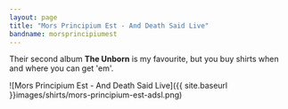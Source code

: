 ```yaml
---
layout: page
title: "Mors Principium Est - And Death Said Live"
bandname: morsprincipiumest
---
```


Their second album **The Unborn** is my favourite, but you buy shirts when and where you can get 'em'.

![Mors Principium Est - And Death Said Live]({{ site.baseurl }}images/shirts/mors-principium-est-adsl.png)
